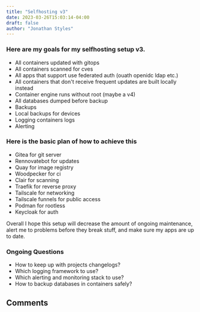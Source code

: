 ```yaml
---
title: "Selfhosting v3"
date: 2023-03-26T15:03:14-04:00
draft: false
author: "Jonathan Styles"
---
```

### Here are my goals for my selfhosting setup v3.
- All containers updated with gitops
- All containers scanned for cves
- All apps that support use federated auth (ouath openidc ldap etc.)
- All containers that don't receive frequent updates are built locally instead
- Container engine runs without root (maybe a v4)
- All databases dumped before backup
- Backups
- Local backups for devices
- Logging containers logs
- Alerting

### Here is the basic plan of how to achieve this
- Gitea for git server
- Rennovatebot for updates
- Quay for image registry
- Woodpecker for ci
- Clair for scanning
- Traefik for reverse proxy
- Tailscale for networking
- Tailscale funnels for public access
- Podman for rootless
- Keycloak for auth

Overall I hope this setup will decrease the amount of ongoing maintenance, alert me to problems before they break stuff, and make sure my apps are up to date.

### Ongoing Questions
- How to keep up with projects changelogs?
- Which logging framework to use?
- Which alerting and monitoring stack to use?
- How to backup databases in containers safely?

## Comments

